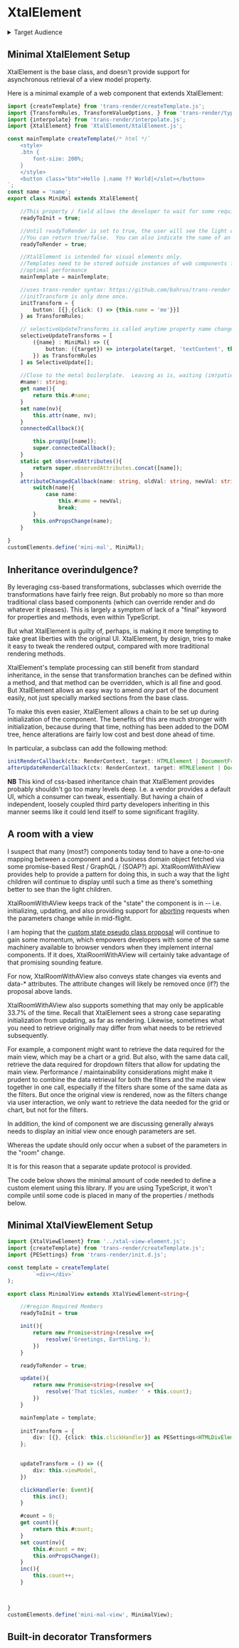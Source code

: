 # XtalElement

<details>
<summary>Target Audience</summary>

XtalElement is yet another base element to use for creating web components.  The great thing about web components is that they are the web equivalent of Martin Luther King's "I have a dream" speech.  Little web components built with tagged template literals can connect with little web components built with Elm, and web components will be judged by the content they provide, rather than superficial internal technical library choices. 

XtalElement adopts a number of "opinions" that may be best suited for some types of components / scenarios / developer preferences, but not everything.  

For example, an interesting duality paradox that has existed for a number of years has been between OOP vs functional programming.  Efforts to "embrace the duality paradox" like Scala and F# always appealed to me.  The "hooks" initiative adds an interesting twist to the debate, and might strike the right balance for some types of components.  Evidently, the result has been less boilerplate code, which can only be good.  Perhaps the learning curve is lower as well, and that's great.

XtalElement, though, sticks with classes, because of the way it makes it easy to extend code.  Much of what XtalElement is striving to do is in fact focused squarely on getting the most out of inheritance.

For example, it is often useful to build a base component that only uses primitive html elements built into the browser, as much as possible.  Then allow for extending classes to substitute the primitive html elements with the rapidly growing list of robust design libraries, in a kind of "lift and shift" approach.

Web components typically upgrade in two steps -- starting with the light children, and then blossoming into the rich interface once the dependencies are downloaded.  With the approach mentioned above, maybe it would be possible to add a third stage?  Just an unproven thought.

Anyway, XtalElement's target audience is those who are looking for a base class that:

1.  Will benefit from the implementation of HTML Modules -- the rendering library is focused around HTMLTemplateElement-based UI definitions, rather than JSX or tagged-template literals, to define the HTML structure.
2.  Takes extensibility to a whole other level.
3.  Provides first-class support for progressive enhancement, low bandwidth.
4.  Efforts made to reap the most out of TypeScript (but use is entirely optional).  The base class is an abstract class.  Typescript then highlights what you need to implement.  No need to memorize or look things up.
5.  Adopts the philosophy that it makes sense to keep the initialization process separate from the update process.  The initialization process typically involves doing one-time tasks, like cloning / importing HTML Templates, and attaching event handlers.  The update process focuses on passing in new data bindings as they change.  Keeping these two separate, and keeping the HTML Templates separate from binding mappings, may result in a bit more steps than other libraries, but hopefully the lack of magic /  increased flexibility(?) can pay off in some cases.

As we'll see, satisfying these requirements suggests creating a starting point that is a bit more complex than the primitive custom element definition.  This base library doesn't claim to be the best fit for all types of web components, but focuses on some common needs.

</details>

## Minimal XtalElement Setup

XtalElement is the base class, and doesn't provide support for asynchronous retrieval of a view model property.

Here is a minimal example of a web component that extends XtalElement:

```TypeScript
import {createTemplate} from 'trans-render/createTemplate.js';
import {TransformRules, TransformValueOptions, } from 'trans-render/types.d.js';
import {interpolate} from 'trans-render/interpolate.js';
import {XtalElement} from 'XtalElement/XtalElement.js';

const mainTemplate createTemplate(/* html */`
    <style>
    .btn {
        font-size: 200%;
    }
    </style>
    <button class="btn">Hello |.name ?? World|</slot></button>
`;
const name = 'name';
export class MiniMal extends XtalElement{

    //This property / field allows the developer to wait for some required properties to be set before doing anything.
    readyToInit = true;

    //Until readyToRender is set to true, the user will see the light children (if using Shadow DOM).
    //You can return true/false.  You can also indicate the name of an alternate template to clone (mainTemplate is the default property for the main template)
    readyToRender = true;

    //XtalElement is intended for visual elements only.
    //Templates need to be stored outside instances of web components for 
    //optimal performance
    mainTemplate = mainTemplate;

    //uses trans-render syntax: https://github.com/bahrus/trans-render
    //initTransform is only done once.
    initTransform = {
        button: [{},{click: () => {this.name = 'me'}}]
    } as TransformRules;

    // selectiveUpdateTransforms is called anytime property name changes
    selectiveUpdateTransforms = [
        ({name} : MiniMal) => ({
            button: ({target}) => interpolate(target, 'textContent', this, false),
        }) as TransformRules
    ] as SelectiveUpdate[];
    
    //Close to the metal boilerplate.  Leaving as is, waiting (im)patiently for decorators 
    #name!: string;
    get name(){
        return this.#name;
    }
    set name(nv){
        this.attr(name, nv);
    }
    connectedCallback(){

        this.propUp([name]);
        super.connectedCallback();
    }
    static get observedAttributes(){
        return super.observedAttributes.concat([name]);
    }
    attributeChangedCallback(name: string, oldVal: string, newVal: string){
        switch(name){
            case name:
                this.#name = newVal;
                break;
        }
        this.onPropsChange(name);
    }
    
}
customElements.define('mini-mal', MiniMal);
```

## Inheritance overindulgence?

By leveraging css-based transformations, subclasses which override the transformations have fairly free reign.  But probably no more so than more traditional class based components (which can override render and do whatever it pleases).  This is largely a symptom of lack of a "final" keyword for properties and methods, even within TypeScript.

But what XtalElement is guilty of, perhaps, is making it more tempting to take great liberties with the original UI.  XtalElement, by design, tries to make it easy to tweak the rendered output, compared with more traditional rendering methods.  

XtalElement's template processing can still benefit from standard inheritance, in the sense that transformation branches can be defined within a method, and that method can be overridden, which is all fine and good.  But XtalElement allows an easy way to amend *any* part of the document easily, not just specially marked sections from the base class.

To make this even easier, XtalElement allows a chain to be set up during initialization of the component.  The benefits of this are much stronger with initialization, because during that time, nothing has been added to the DOM tree, hence alterations are fairly low cost and best done ahead of time.

In particular, a subclass can add the following method:

```TypeScript
initRenderCallback(ctx: RenderContext, target: HTMLElement | DocumentFragment){}
afterUpdateRenderCallback(ctx: RenderContext, target: HTMLElement | DocumentFragment, renderOptions: RenderOptions | undefined){}
```

**NB**  This kind of css-based inheritance chain that XtalElement provides probably shouldn't go too many levels deep.  I.e. a vendor provides a default UI, which a consumer can tweak, essentially.  But having a chain of independent, loosely coupled third party developers inheriting in this manner seems like it could lend itself to some significant fragility.

## A room with a view 

I suspect that many (most?) components today tend to have a one-to-one mapping between a component and a business domain object fetched via some promise-based Rest / GraphQL / (SOAP?) api.  XtalRoomWithAView provides help to provide a pattern for doing this, in such a way that the light children will continue to display until such a time as there's something better to see than the light children.  

XtalRoomWithAView keeps track of the "state" the component is in -- i.e. initializing, updating, and also providing support for [aborting](https://cameronnokes.com/blog/cancelling-async-tasks-with-abortcontroller/) requests when the parameters change while in mid-flight.

I am hoping that the [custom state pseudo class proposal](https://www.chromestatus.com/feature/6537562418053120) will continue to gain some momentum, which empowers developers with some of the same machinery available to browser vendors when they implement internal components.  If it does, XtalRoomWithAView will certainly take advantage of that promising sounding feature. 

For now, XtalRoomWithAView also conveys state changes via events and  data-* attributes.  The attribute changes will likely be removed once (if?) the proposal above lands.

XtalRoomWithAView also supports something that may only be applicable 33.7% of the time.  Recall that XtalElement sees a strong case separating initialization from updating, as far as rendering. Likewise, sometimes what you need to retrieve originally may differ from what needs to be retrieved subsequently.

For example, a component might want to retrieve the data required for the main view, which may be a chart or a grid.  But also, with the same data call, retrieve the data required for dropdown filters that allow for updating the main view.  Performance / maintainability considerations might make it prudent to combine the data retrieval for both the filters and the main view together in one call, especially if the filters share some of the same data as the filters. But once the original view is rendered, now as the filters change via user interaction, we only want to retrieve the data needed for the grid or chart, but not for the filters. 

In addition, the kind of component we are discussing generally always needs to display an initial view once enough parameters are set.

Whereas the update should only occur when a subset of the parameters in the "room" change.

It is for this reason that a separate update protocol is provided. 

The code below shows the minimal amount of code needed to define a custom element using this library.  If you are using TypeScript, it won't compile until some code is placed in many of the properties / methods below.

## Minimal XtalViewElement Setup

```TypeScript
import {XtalViewElement} from '../xtal-view-element.js';
import {createTemplate} from 'trans-render/createTemplate.js';
import {PESettings} from 'trans-render/init.d.js';

const template = createTemplate(
        `<div></div>`
);

export class MinimalView extends XtalViewElement<string>{

    //#region Required Members
    readyToInit = true

    init(){
        return new Promise<string>(resolve =>{
            resolve('Greetings, Earthling.');
        })
    }

    readyToRender = true;

    update(){
        return new Promise<string>(resolve =>{
            resolve('That tickles, number ' + this.count);
        })
    }

    mainTemplate = template;
    
    initTransform = {
        div: [{}, {click: this.clickHandler}] as PESettings<HTMLDivElement>,
    };
    

    updateTransform = () => ({
        div: this.viewModel,
    })

    clickHandler(e: Event){
        this.inc();
    }

    #count = 0;
    get count(){
        return this.#count;
    }
    set count(nv){
        this.#count = nv;
        this.onPropsChange();
    }
    inc(){
        this.count++;
    }
        


}
customElements.define('mini-mal-view', MinimalView);
```



## Built-in decorator Transformers


